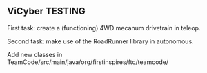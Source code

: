 ## ViCyber TESTING

First task:  create a (functioning) 4WD mecanum drivetrain in teleop.

Second task: make use of the RoadRunner library in autonomous.
 
Add new classes in TeamCode/src/main/java/org/firstinspires/ftc/teamcode/
